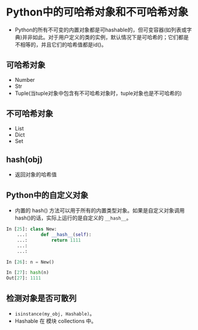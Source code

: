 # Python中的可哈希对象和不可哈希对象

- Python的所有不可变的内置对象都是可hashable的，但可变容器(如列表或字典)并非如此。对于用户定义的类的实例，默认情况下是可哈希的；它们都是不相等的，并且它们的哈希值都是id()。

## 可哈希对象

- Number
- Str
- Tuple(当tuple对象中包含有不可哈希对象时，tuple对象也是不可哈希的)

## 不可哈希对象

- List
- Dict
- Set

## hash(obj)

- 返回对象的哈希值

## Python中的自定义对象

- 内置的 hash() 方法可以用于所有的内置类型对象。如果是自定义对象调用 hash()的话，实际上运行的是自定义的 `__hash__`。

```python
In [25]: class New:
    ...:     def __hash__(self):
    ...:         return 1111
    ...:
    ...:

In [26]: n = New()

In [27]: hash(n)
Out[27]: 1111
```

## 检测对象是否可散列

- `isinstance(my_obj, Hashable)`。
- Hashable 在 模块 collections 中。


